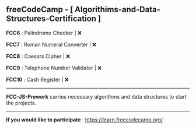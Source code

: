 ## freeCodeCamp - [ Algorithims-and-Data-Structures-Certification ]
**FCC6** : Palindrome Checker | :x:

**FCC7** : Roman Numeral Converter | :x:

**FCC8** : Caesars Cipher | :x:

**FCC9** : Telephone Number Validator | :x:

**FCC10** : Cash Register | :x:

-------------------------------------------------------------------------

**FCC-JS-Prework** carries necessary algorithms and data structures to start the projects.

-------------------------------------------------------------------------

**If you would like to participate** : https://learn.freecodecamp.org/
